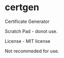 # certgen
Certificate Generator

Scratch Pad - donot use.

License - MIT license

Not recommeded for use.
